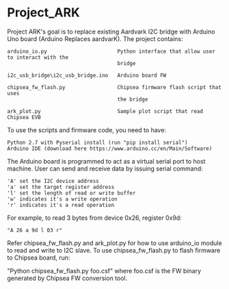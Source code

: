 # Project_ARK
Project ARK's goal is to replace existing Aardvark I2C bridge with Arduino Uno
board (Arduino Replaces aardvarK).  The project contains:

	arduino_io.py						Python interface that allow user to interact with the 
										bridge
	
	i2c_usb_bridge\i2c_usb_bridge.ino	Arduino board FW
	
	chipsea_fw_flash.py					Chipsea firmware flash script that uses
										the bridge
										
	ark_plot.py							Sample plot script that read Chipsea EVB
										

To use the scripts and firmware code, you need to have:

	Python 2.7 with Pyserial install (run "pip install serial")
	Arduino IDE (download here https://www.arduino.cc/en/Main/Software)

The Arduino board is programmed to act as a virtual serial port to host machine.
User can send and receive data by issuing serial command:

	'A' set the I2C device address
	'a' set the target register address
	'l' set the length of read or write buffer
	'w' indicates it's a write operation
	'r' indicates it's a read operation
	
For example, to read 3 bytes from device 0x26, register 0x9d:

	"A 26 a 9d l 03 r"


Refer chipsea_fw_flash.py and ark_plot.py for how to use arduino_io module to
read and write to I2C slave.  To use chipsea_fw_flash.py to flash firmware to
Chipsea board, run:

"Python chipsea_fw_flash.py foo.csf" where foo.csf is the FW binary generated by
Chipsea FW conversion tool.